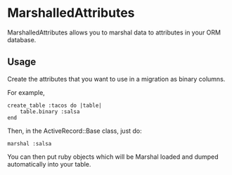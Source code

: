 MarshalledAttributes
====================

MarshalledAttributes allows you to marshal data to attributes in your
ORM database.

Usage
-----

Create the attributes that you want to use in a migration as binary columns.

For example,

    create_table :tacos do |table|
        table.binary :salsa
    end

Then, in the ActiveRecord::Base class, just do:

`marshal :salsa`

You can then put ruby objects which will be Marshal loaded and dumped automatically
into your table.
